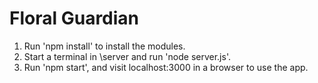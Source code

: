 # Floral Guardian

1. Run 'npm install' to install the modules.
2. Start a terminal in \server and run 'node server.js'.
3. Run 'npm start', and visit localhost:3000 in a browser to use the app.
